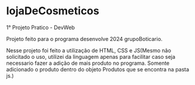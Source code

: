 # lojaDeCosmeticos
1° Projeto Pratico - DevWeb


Projeto feito para o programa desenvolve 2024 grupoBoticario.

Nesse projeto foi feito a utilização de HTML, CSS e JS(Mesmo não solicitado o uso, utilizei da linguagem apenas para facilitar caso seja necessario fazer a adição de mais produto no programa. Somente adicionado o produto dentro do objeto Produtos que se encontra na pasta js.)
